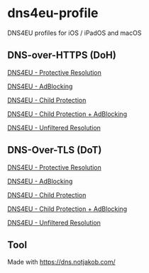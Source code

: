 # dns4eu-profile
DNS4EU profiles for iOS / iPadOS and macOS

## DNS-over-HTTPS (DoH)
[DNS4EU - Protective Resolution](https://github.com/enzo-zsh/dns4eu-profile/blob/main/DoH/DNS4EU-AdBlocking-DoH.mobileconfig)

[DNS4EU - AdBlocking](https://example.com)

[DNS4EU - Child Protection](https://example.com)

[DNS4EU - Child Protection + AdBlocking](https://example.com)

[DNS4EU - Unfiltered Resolution](https://example.com)

## DNS-Over-TLS (DoT)
[DNS4EU - Protective Resolution](https://example.com)

[DNS4EU - AdBlocking](https://example.com)

[DNS4EU - Child Protection](https://example.com)

[DNS4EU - Child Protection + AdBlocking](https://example.com)

[DNS4EU - Unfiltered Resolution](https://example.com)

## Tool
Made with https://dns.notjakob.com/
